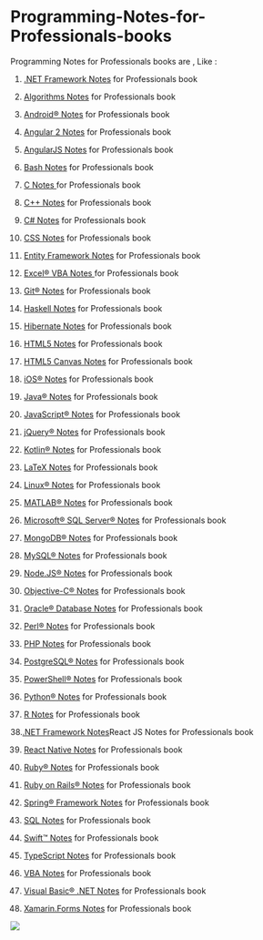 # Programming-Notes-for-Professionals-books
Programming Notes for Professionals books are , Like :

1. [.NET Framework Notes](https://github.com/fagunti/Programming-Notes-for-Professionals-books/blob/main/DotNETFrameworkNotesForProfessionals.pdf) for Professionals book 

2. [Algorithms Notes](https://github.com/fagunti/Programming-Notes-for-Professionals-books/blob/main/DotNETFrameworkNotesForProfessionals.pdf) for Professionals book

3. [Android® Notes](https://github.com/fagunti/Programming-Notes-for-Professionals-books/blob/main/DotNETFrameworkNotesForProfessionals.pdf) for Professionals book

4. [Angular 2 Notes](https://github.com/fagunti/Programming-Notes-for-Professionals-books/blob/main/DotNETFrameworkNotesForProfessionals.pdf) for Professionals book

5. [AngularJS Notes](https://github.com/fagunti/Programming-Notes-for-Professionals-books/blob/main/DotNETFrameworkNotesForProfessionals.pdf) for Professionals book

6. [Bash Notes](https://github.com/fagunti/Programming-Notes-for-Professionals-books/blob/main/DotNETFrameworkNotesForProfessionals.pdf) for Professionals book

7. [C Notes ](https://github.com/fagunti/Programming-Notes-for-Professionals-books/blob/main/DotNETFrameworkNotesForProfessionals.pdf)for Professionals book

8. [C++ Notes](https://github.com/fagunti/Programming-Notes-for-Professionals-books/blob/main/DotNETFrameworkNotesForProfessionals.pdf) for Professionals book

9. [C# Notes](https://github.com/fagunti/Programming-Notes-for-Professionals-books/blob/main/DotNETFrameworkNotesForProfessionals.pdf) for Professionals book

10. [CSS Notes](https://github.com/fagunti/Programming-Notes-for-Professionals-books/blob/main/DotNETFrameworkNotesForProfessionals.pdf) for Professionals book

11. [Entity Framework Notes](https://github.com/fagunti/Programming-Notes-for-Professionals-books/blob/main/DotNETFrameworkNotesForProfessionals.pdf) for Professionals book

12. [Excel® VBA Notes ](https://github.com/fagunti/Programming-Notes-for-Professionals-books/blob/main/DotNETFrameworkNotesForProfessionals.pdf) for Professionals book

13. [Git® Notes](https://github.com/fagunti/Programming-Notes-for-Professionals-books/blob/main/DotNETFrameworkNotesForProfessionals.pdf) for Professionals book

14. [Haskell Notes](https://github.com/fagunti/Programming-Notes-for-Professionals-books/blob/main/DotNETFrameworkNotesForProfessionals.pdf) for Professionals book

15. [Hibernate Notes](https://github.com/fagunti/Programming-Notes-for-Professionals-books/blob/main/DotNETFrameworkNotesForProfessionals.pdf) for Professionals book

16. [HTML5 Notes](https://github.com/fagunti/Programming-Notes-for-Professionals-books/blob/main/DotNETFrameworkNotesForProfessionals.pdf) for Professionals book

17. [HTML5 Canvas Notes](https://github.com/fagunti/Programming-Notes-for-Professionals-books/blob/main/DotNETFrameworkNotesForProfessionals.pdf) for Professionals book

18. [iOS® Notes](https://github.com/fagunti/Programming-Notes-for-Professionals-books/blob/main/DotNETFrameworkNotesForProfessionals.pdf) for Professionals book

19. [Java® Notes](https://github.com/fagunti/Programming-Notes-for-Professionals-books/blob/main/DotNETFrameworkNotesForProfessionals.pdf) for Professionals book

20. [JavaScript® Notes](https://github.com/fagunti/Programming-Notes-for-Professionals-books/blob/main/DotNETFrameworkNotesForProfessionals.pdf) for Professionals book

21. [jQuery® Notes](https://github.com/fagunti/Programming-Notes-for-Professionals-books/blob/main/DotNETFrameworkNotesForProfessionals.pdf) for Professionals book

22. [Kotlin® Notes](https://github.com/fagunti/Programming-Notes-for-Professionals-books/blob/main/DotNETFrameworkNotesForProfessionals.pdf) for Professionals book

23. [LaTeX Notes](https://github.com/fagunti/Programming-Notes-for-Professionals-books/blob/main/DotNETFrameworkNotesForProfessionals.pdf) for Professionals book

24. [Linux® Notes](https://github.com/fagunti/Programming-Notes-for-Professionals-books/blob/main/DotNETFrameworkNotesForProfessionals.pdf) for Professionals book

25. [MATLAB® Notes](https://github.com/fagunti/Programming-Notes-for-Professionals-books/blob/main/DotNETFrameworkNotesForProfessionals.pdf) for Professionals book

26. [Microsoft® SQL Server® Notes](https://github.com/fagunti/Programming-Notes-for-Professionals-books/blob/main/DotNETFrameworkNotesForProfessionals.pdf) for Professionals book

27. [MongoDB® Notes](https://github.com/fagunti/Programming-Notes-for-Professionals-books/blob/main/DotNETFrameworkNotesForProfessionals.pdf) for Professionals book

28. [MySQL® Notes](https://github.com/fagunti/Programming-Notes-for-Professionals-books/blob/main/DotNETFrameworkNotesForProfessionals.pdf) for Professionals book

29. [Node.JS® Notes](https://github.com/fagunti/Programming-Notes-for-Professionals-books/blob/main/DotNETFrameworkNotesForProfessionals.pdf) for Professionals book

30. [Objective-C® Notes](https://github.com/fagunti/Programming-Notes-for-Professionals-books/blob/main/DotNETFrameworkNotesForProfessionals.pdf) for Professionals book

31. [Oracle® Database Notes](https://github.com/fagunti/Programming-Notes-for-Professionals-books/blob/main/DotNETFrameworkNotesForProfessionals.pdf) for Professionals book

32. [Perl® Notes](https://github.com/fagunti/Programming-Notes-for-Professionals-books/blob/main/DotNETFrameworkNotesForProfessionals.pdf) for Professionals book

33. [PHP Notes](https://github.com/fagunti/Programming-Notes-for-Professionals-books/blob/main/DotNETFrameworkNotesForProfessionals.pdf) for Professionals book

34. [PostgreSQL® Notes](https://github.com/fagunti/Programming-Notes-for-Professionals-books/blob/main/DotNETFrameworkNotesForProfessionals.pdf) for Professionals book

35. [PowerShell® Notes](https://github.com/fagunti/Programming-Notes-for-Professionals-books/blob/main/DotNETFrameworkNotesForProfessionals.pdf) for Professionals book

36. [Python® Notes](https://github.com/fagunti/Programming-Notes-for-Professionals-books/blob/main/DotNETFrameworkNotesForProfessionals.pdf) for Professionals book

37. [R Notes](https://github.com/fagunti/Programming-Notes-for-Professionals-books/blob/main/DotNETFrameworkNotesForProfessionals.pdf) for Professionals book

38.[.NET Framework Notes](https://github.com/fagunti/Programming-Notes-for-Professionals-books/blob/main/DotNETFrameworkNotesForProfessionals.pdf)React JS Notes for Professionals book

39. [React Native Notes](https://github.com/fagunti/Programming-Notes-for-Professionals-books/blob/main/DotNETFrameworkNotesForProfessionals.pdf) for Professionals book

40. [Ruby® Notes](https://github.com/fagunti/Programming-Notes-for-Professionals-books/blob/main/DotNETFrameworkNotesForProfessionals.pdf) for Professionals book

41. [Ruby on Rails® Notes](https://github.com/fagunti/Programming-Notes-for-Professionals-books/blob/main/DotNETFrameworkNotesForProfessionals.pdf) for Professionals book

42. [Spring® Framework Notes](https://github.com/fagunti/Programming-Notes-for-Professionals-books/blob/main/DotNETFrameworkNotesForProfessionals.pdf) for Professionals book

43. [SQL Notes](https://github.com/fagunti/Programming-Notes-for-Professionals-books/blob/main/DotNETFrameworkNotesForProfessionals.pdf) for Professionals book

44. [Swift™ Notes](https://github.com/fagunti/Programming-Notes-for-Professionals-books/blob/main/DotNETFrameworkNotesForProfessionals.pdf) for Professionals book

45. [TypeScript Notes](https://github.com/fagunti/Programming-Notes-for-Professionals-books/blob/main/DotNETFrameworkNotesForProfessionals.pdf) for Professionals book

46. [VBA Notes](https://github.com/fagunti/Programming-Notes-for-Professionals-books/blob/main/DotNETFrameworkNotesForProfessionals.pdf) for Professionals book

47. [Visual Basic® .NET Notes](https://github.com/fagunti/Programming-Notes-for-Professionals-books/blob/main/DotNETFrameworkNotesForProfessionals.pdf) for Professionals book

48. [Xamarin.Forms Notes](https://github.com/fagunti/Programming-Notes-for-Professionals-books/blob/main/DotNETFrameworkNotesForProfessionals.pdf) for Professionals book



<a href="https://www.buymeacoffee.com/fagun18"><img src="https://img.buymeacoffee.com/button-api/?text=Buy me a coffee&emoji=&slug=fagun18&button_colour=FFDD00&font_colour=000000&font_family=Cookie&outline_colour=000000&coffee_colour=ffffff" /></a>

